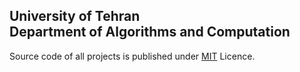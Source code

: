 ## University of Tehran<br>Department of Algorithms and Computation
Source code of all projects is published under <a href="https://en.wikipedia.org/wiki/MIT_License">MIT</a> Licence.
